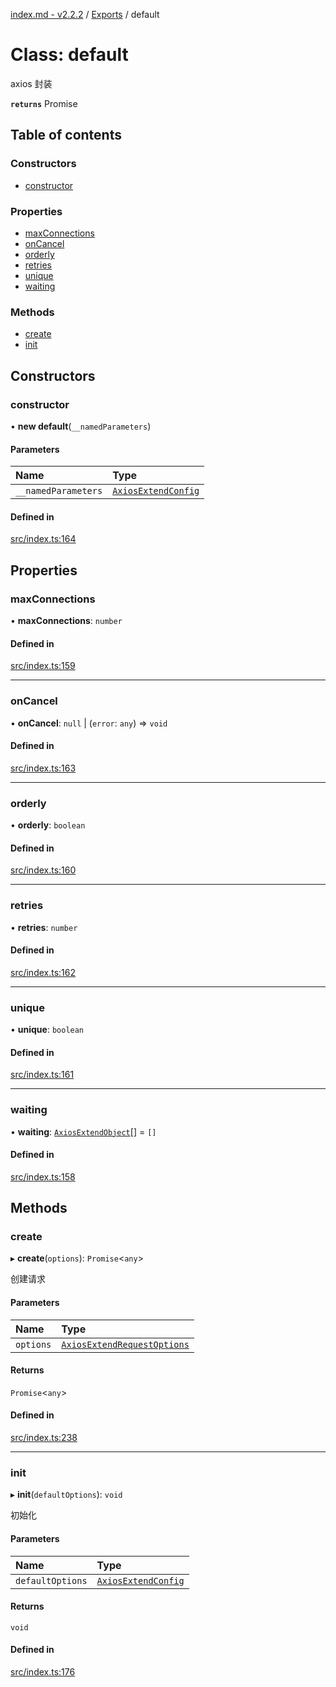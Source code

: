 [index.md - v2.2.2](../README.md) / [Exports](../modules.md) / default

# Class: default

axios 封装

**`returns`** Promise

## Table of contents

### Constructors

-   [constructor](default.md#constructor)

### Properties

-   [maxConnections](default.md#maxconnections)
-   [onCancel](default.md#oncancel)
-   [orderly](default.md#orderly)
-   [retries](default.md#retries)
-   [unique](default.md#unique)
-   [waiting](default.md#waiting)

### Methods

-   [create](default.md#create)
-   [init](default.md#init)

## Constructors

### constructor

• **new default**(`__namedParameters`)

#### Parameters

| Name                | Type                                                      |
| :------------------ | :-------------------------------------------------------- |
| `__namedParameters` | [`AxiosExtendConfig`](../interfaces/AxiosExtendConfig.md) |

#### Defined in

[src/index.ts:164](https://github.com/saqqdy/axios-ex/blob/70c2408/src/index.ts#L164)

## Properties

### maxConnections

• **maxConnections**: `number`

#### Defined in

[src/index.ts:159](https://github.com/saqqdy/axios-ex/blob/70c2408/src/index.ts#L159)

---

### onCancel

• **onCancel**: `null` \| (`error`: `any`) => `void`

#### Defined in

[src/index.ts:163](https://github.com/saqqdy/axios-ex/blob/70c2408/src/index.ts#L163)

---

### orderly

• **orderly**: `boolean`

#### Defined in

[src/index.ts:160](https://github.com/saqqdy/axios-ex/blob/70c2408/src/index.ts#L160)

---

### retries

• **retries**: `number`

#### Defined in

[src/index.ts:162](https://github.com/saqqdy/axios-ex/blob/70c2408/src/index.ts#L162)

---

### unique

• **unique**: `boolean`

#### Defined in

[src/index.ts:161](https://github.com/saqqdy/axios-ex/blob/70c2408/src/index.ts#L161)

---

### waiting

• **waiting**: [`AxiosExtendObject`](../interfaces/AxiosExtendObject.md)[] = `[]`

#### Defined in

[src/index.ts:158](https://github.com/saqqdy/axios-ex/blob/70c2408/src/index.ts#L158)

## Methods

### create

▸ **create**(`options`): `Promise`<`any`\>

创建请求

#### Parameters

| Name      | Type                                                                      |
| :-------- | :------------------------------------------------------------------------ |
| `options` | [`AxiosExtendRequestOptions`](../interfaces/AxiosExtendRequestOptions.md) |

#### Returns

`Promise`<`any`\>

#### Defined in

[src/index.ts:238](https://github.com/saqqdy/axios-ex/blob/70c2408/src/index.ts#L238)

---

### init

▸ **init**(`defaultOptions`): `void`

初始化

#### Parameters

| Name             | Type                                                      |
| :--------------- | :-------------------------------------------------------- |
| `defaultOptions` | [`AxiosExtendConfig`](../interfaces/AxiosExtendConfig.md) |

#### Returns

`void`

#### Defined in

[src/index.ts:176](https://github.com/saqqdy/axios-ex/blob/70c2408/src/index.ts#L176)
